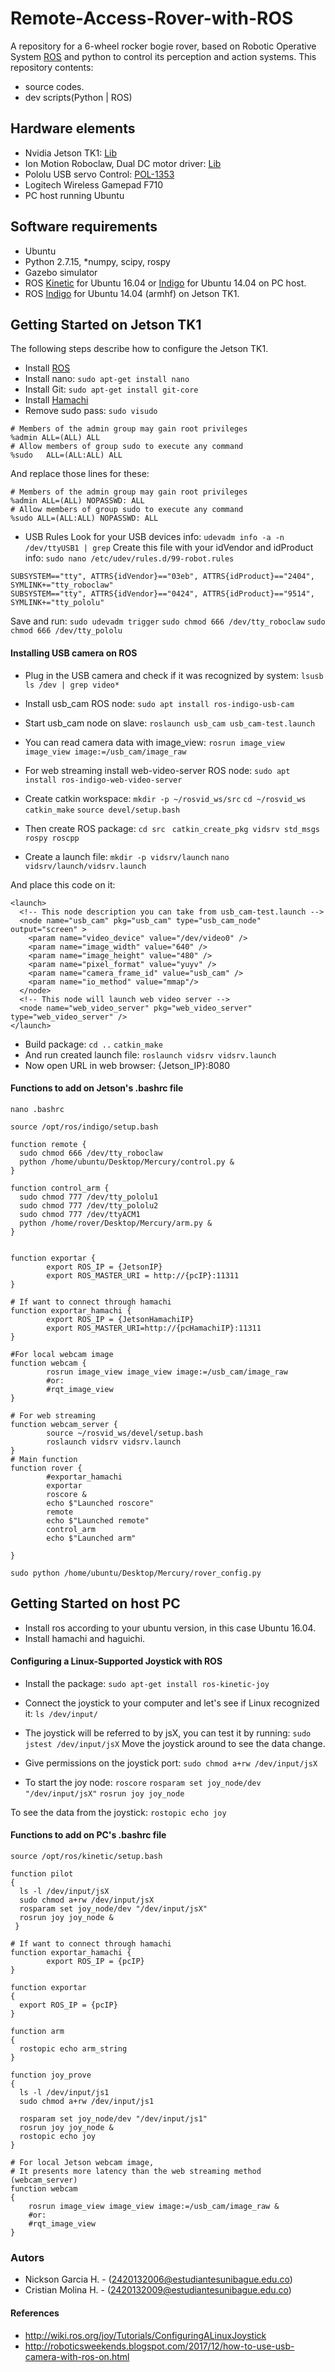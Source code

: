 # Remote-Access-Rover-with-ROS
A repository for a 6-wheel rocker bogie rover, based on Robotic Operative System [ROS][ros] and python to control its perception and action systems.
This repository contents: 
- source codes.
- dev scripts(Python | ROS)

## Hardware elements
- Nvidia Jetson TK1: [Lib][jet]
- Ion Motion Roboclaw, Dual DC motor driver: [Lib][lib-rc]
- Pololu USB servo Control: [POL-1353][pol]
- Logitech Wireless Gamepad F710 
- PC host running Ubuntu

## Software requirements
- Ubuntu
- Python 2.7.15,
*numpy, scipy, rospy
- Gazebo simulator
- ROS [Kinetic][kin] for Ubuntu 16.04 or [Indigo][ind] for Ubuntu 14.04 on PC host.
- ROS [Indigo][ind-j] for Ubuntu 14.04 (armhf) on Jetson TK1.

## Getting Started on Jetson TK1
The following steps describe how to configure the Jetson TK1.
- Install [ROS][ind-j]
- Install nano: `sudo apt-get install nano`
- Install Git: `sudo apt-get install git-core`
- Install [Hamachi][ham]
- Remove sudo pass:
`sudo visudo`
```
# Members of the admin group may gain root privileges
%admin ALL=(ALL) ALL
# Allow members of group sudo to execute any command
%sudo   ALL=(ALL:ALL) ALL
```
And replace those lines for these:
```
# Members of the admin group may gain root privileges
%admin ALL=(ALL) NOPASSWD: ALL
# Allow members of group sudo to execute any command
%sudo ALL=(ALL:ALL) NOPASSWD: ALL
```
- USB Rules
Look for your USB devices info:
`udevadm info -a -n /dev/ttyUSB1 | grep`
Create this file with your idVendor and idProduct info:
`sudo nano /etc/udev/rules.d/99-robot.rules`

```
SUBSYSTEM=="tty", ATTRS{idVendor}=="03eb", ATTRS{idProduct}=="2404", SYMLINK+="tty_roboclaw"
SUBSYSTEM=="tty", ATTRS{idVendor}=="0424", ATTRS{idProduct}=="9514", SYMLINK+="tty_pololu"
```
Save and run:
`sudo udevadm trigger`
`sudo chmod 666 /dev/tty_roboclaw`
`sudo chmod 666 /dev/tty_pololu`

#### Installing USB camera on ROS
- Plug in the USB camera and check if it was recognized by system:
`lsusb `
`ls /dev | grep video*`

- Install usb_cam ROS node:
`sudo apt install ros-indigo-usb-cam`
- Start usb_cam node on slave:
`roslaunch usb_cam usb_cam-test.launch`
- You can read camera data with image_view:
`rosrun image_view image_view image:=/usb_cam/image_raw`
- For web streaming install web-video-server ROS node:
`sudo apt install ros-indigo-web-video-server`
- Create catkin workspace:
`mkdir -p ~/rosvid_ws/src`
`cd ~/rosvid_ws`
`catkin_make`
`source devel/setup.bash`
- Then create ROS package:
`cd src `
`catkin_create_pkg vidsrv std_msgs rospy roscpp `
- Create a launch file:
`mkdir -p vidsrv/launch` 
`nano vidsrv/launch/vidsrv.launch`

And place this code on it:
```
<launch>
  <!-- This node description you can take from usb_cam-test.launch -->
  <node name="usb_cam" pkg="usb_cam" type="usb_cam_node" output="screen" >
    <param name="video_device" value="/dev/video0" />
    <param name="image_width" value="640" />
    <param name="image_height" value="480" />
    <param name="pixel_format" value="yuyv" />
    <param name="camera_frame_id" value="usb_cam" />
    <param name="io_method" value="mmap"/>
  </node>
  <!-- This node will launch web video server -->
  <node name="web_video_server" pkg="web_video_server" type="web_video_server" />
</launch>
```
- Build package:
`cd ..` 
`catkin_make `
- And run created launch file:
`roslaunch vidsrv vidsrv.launch `
- Now open URL in web browser: {Jetson_IP}:8080
 
#### Functions to add on Jetson's .bashrc file
`nano .bashrc`
```
source /opt/ros/indigo/setup.bash

function remote {
  sudo chmod 666 /dev/tty_roboclaw
  python /home/ubuntu/Desktop/Mercury/control.py &
}

function control_arm {
  sudo chmod 777 /dev/tty_pololu1
  sudo chmod 777 /dev/tty_pololu2
  sudo chmod 777 /dev/ttyACM1
  python /home/rover/Desktop/Mercury/arm.py &
}


function exportar {
        export ROS_IP = {JetsonIP}
        export ROS_MASTER_URI = http://{pcIP}:11311
}

# If want to connect through hamachi
function exportar_hamachi {
        export ROS_IP = {JetsonHamachiIP}
        export ROS_MASTER_URI=http://{pcHamachiIP}:11311
}

#For local webcam image
function webcam {
        rosrun image_view image_view image:=/usb_cam/image_raw
        #or:
        #rqt_image_view
}

# For web streaming
function webcam_server {
        source ~/rosvid_ws/devel/setup.bash
        roslaunch vidsrv vidsrv.launch
}
# Main function
function rover {
        #exportar_hamachi
        exportar
        roscore &
        echo $"Launched roscore"
        remote
        echo $"Launched remote"
        control_arm
        echo $"Launched arm"

}

sudo python /home/ubuntu/Desktop/Mercury/rover_config.py
```
## Getting Started on host PC
- Install ros according to your ubuntu version, in this case Ubuntu 16.04.
- Install hamachi and haguichi.
#### Configuring a Linux-Supported Joystick with ROS
- Install the package:
`sudo apt-get install ros-kinetic-joy`

- Connect the joystick to your computer and let's see if Linux recognized it:
`ls /dev/input/`
- The joystick will be referred to by jsX, you can test it by running:
`sudo jstest /dev/input/jsX`
Move the joystick around to see the data change. 
- Give permissions on the joystick port:
`sudo chmod a+rw /dev/input/jsX`
- To start the joy node:
`roscore`
`rosparam set joy_node/dev "/dev/input/jsX"`
`rosrun joy joy_node`

To see the data from the joystick:
`rostopic echo joy`

#### Functions to add on PC's .bashrc file
```
source /opt/ros/kinetic/setup.bash

function pilot
{
  ls -l /dev/input/jsX
  sudo chmod a+rw /dev/input/jsX
  rosparam set joy_node/dev "/dev/input/jsX"
  rosrun joy joy_node &
 }

# If want to connect through hamachi
function exportar_hamachi {
        export ROS_IP = {pcIP}
}

function exportar
{
  export ROS_IP = {pcIP}
}

function arm
{
  rostopic echo arm_string
}

function joy_prove
{
  ls -l /dev/input/js1
  sudo chmod a+rw /dev/input/js1

  rosparam set joy_node/dev "/dev/input/js1"
  rosrun joy joy_node &
  rostopic echo joy
}

# For local Jetson webcam image, 
# It presents more latency than the web streaming method (webcam_server)
function webcam
{
	rosrun image_view image_view image:=/usb_cam/image_raw &
	#or:
	#rqt_image_view
}
```


### Autors
* Nickson Garcia H. -  (2420132006@estudiantesunibague.edu.co)
* Cristian Molina H. - (2420132009@estudiantesunibague.edu.co)

#### References
- http://wiki.ros.org/joy/Tutorials/ConfiguringALinuxJoystick
- http://roboticsweekends.blogspot.com/2017/12/how-to-use-usb-camera-with-ros-on.html

[ros]: <http://www.ros.org/>
[lib-rc]: <http://www.basicmicro.com/downloads>
[pol]: <https://www.pololu.com/product/1353>
[jet]: <https://developer.nvidia.com/embedded/downloads#?tx=$product,jetson_tk1$software,l4t-tk1>
[kin]: <http://wiki.ros.org/kinetic/Installation/Ubuntu>
[ind]: <http://wiki.ros.org/indigo/Installation/Ubuntu>
[ind-j]: <http://wiki.ros.org/indigo/Installation/UbuntuARM>
[ham]: <https://medium.com/@KyleARector/logmein-hamachi-on-raspberry-pi-ad2ba3619f3a>

